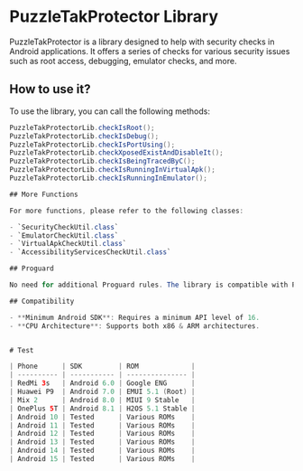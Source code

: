 # PuzzleTakProtector Library

PuzzleTakProtector is a library designed to help with security checks in Android applications. It offers a series of checks for various security issues such as root access, debugging, emulator checks, and more.

## How to use it?

To use the library, you can call the following methods:

```java
PuzzleTakProtectorLib.checkIsRoot();
PuzzleTakProtectorLib.checkIsDebug();
PuzzleTakProtectorLib.checkIsPortUsing();
PuzzleTakProtectorLib.checkXposedExistAndDisableIt();
PuzzleTakProtectorLib.checkIsBeingTracedByC();
PuzzleTakProtectorLib.checkIsRunningInVirtualApk();
PuzzleTakProtectorLib.checkIsRunningInEmulator();

## More Functions

For more functions, please refer to the following classes:

- `SecurityCheckUtil.class`
- `EmulatorCheckUtil.class`
- `VirtualApkCheckUtil.class`
- `AccessibilityServicesCheckUtil.class`

## Proguard

No need for additional Proguard rules. The library is compatible with Proguard out of the box.

## Compatibility

- **Minimum Android SDK**: Requires a minimum API level of 16.
- **CPU Architecture**: Supports both x86 & ARM architectures.


# Test

| Phone      | SDK         | ROM             |
| ---------- | ----------- | --------------- |
| RedMi 3s   | Android 6.0 | Google ENG      |
| Huawei P9  | Android 7.0 | EMUI 5.1 (Root) |
| Mix 2      | Android 8.0 | MIUI 9 Stable   |
| OnePlus 5T | Android 8.1 | H2OS 5.1 Stable |
| Android 10 | Tested      | Various ROMs    |
| Android 11 | Tested      | Various ROMs    |
| Android 12 | Tested      | Various ROMs    |
| Android 13 | Tested      | Various ROMs    |
| Android 14 | Tested      | Various ROMs    |
| Android 15 | Tested      | Various ROMs    |

